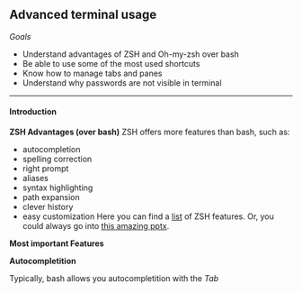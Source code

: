 ## Advanced terminal usage
  
*Goals*
  
* Understand advantages of ZSH and Oh-my-zsh over bash
* Be able to use some of the most used shortcuts
* Know how to manage tabs and panes
* Understand why passwords are not visible in terminal
  
---
  
#### Introduction
 
**ZSH Advantages (over bash)**
ZSH offers more features than bash, such as:
* autocompletion
* spelling correction
* right prompt
* aliases
* syntax highlighting
* path expansion
* clever history
* easy customization
Here you can find a [list](https://en.wikipedia.org/wiki/Z_shell#Features) of ZSH features.
Or, you could always go into [this amazing pptx](https://www.slideshare.net/jaguardesignstudio/why-zsh-is-cooler-than-your-shell-16194692).  
  
**Most important Features**
  
__Autocompletition__
  
Typically, bash allows you autocompletition with the *Tab*


